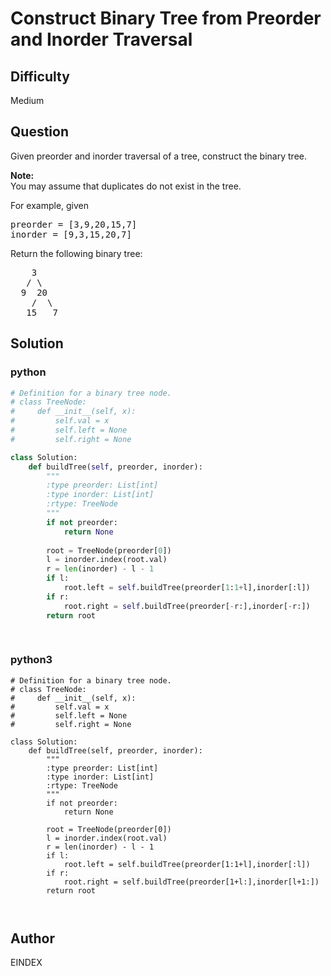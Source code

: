 # Construct Binary Tree from Preorder and Inorder Traversal

## Difficulty
Medium

## Question
<p>Given preorder and inorder traversal of a tree, construct the binary tree.</p>

<p><strong>Note:</strong><br />
You may assume that duplicates do not exist in the tree.</p>

<p>For example, given</p>

<pre>
preorder =&nbsp;[3,9,20,15,7]
inorder = [9,3,15,20,7]</pre>

<p>Return the following binary tree:</p>

<pre>
    3
   / \
  9  20
    /  \
   15   7</pre>


## Solution
### python
```python
# Definition for a binary tree node.
# class TreeNode:
#     def __init__(self, x):
#         self.val = x
#         self.left = None
#         self.right = None

class Solution:
    def buildTree(self, preorder, inorder):
        """
        :type preorder: List[int]
        :type inorder: List[int]
        :rtype: TreeNode
        """
        if not preorder:
            return None
        
        root = TreeNode(preorder[0])
        l = inorder.index(root.val)
        r = len(inorder) - l - 1
        if l:
            root.left = self.buildTree(preorder[1:1+l],inorder[:l])
        if r:
            root.right = self.buildTree(preorder[-r:],inorder[-r:])
        return root
            
        

```
### python3
```python3
# Definition for a binary tree node.
# class TreeNode:
#     def __init__(self, x):
#         self.val = x
#         self.left = None
#         self.right = None

class Solution:
    def buildTree(self, preorder, inorder):
        """
        :type preorder: List[int]
        :type inorder: List[int]
        :rtype: TreeNode
        """
        if not preorder:
            return None
        
        root = TreeNode(preorder[0])
        l = inorder.index(root.val)
        r = len(inorder) - l - 1
        if l:
            root.left = self.buildTree(preorder[1:1+l],inorder[:l])
        if r:
            root.right = self.buildTree(preorder[1+l:],inorder[l+1:])
        return root
            
        
```

## Author
EINDEX